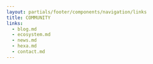 ```yaml
---
layout: partials/footer/components/navigation/links
title: COMMUNITY
links:
  - blog.md
  - ecosystem.md
  - news.md
  - hexa.md
  - contact.md
---
```

